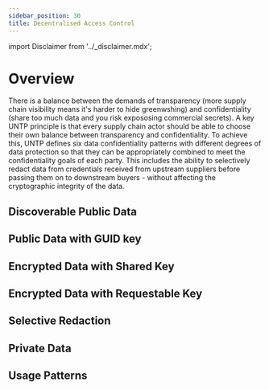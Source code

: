 ```yaml
---
sidebar_position: 30
title: Decentralised Access Control
---
```


import Disclaimer from '../\_disclaimer.mdx';

<Disclaimer />

# Overview

There is a balance between the demands of transparency (more supply chain visibility means it's harder to hide greenwshing) and confidentiality (share too much data and you risk expososing commercial secrets). A key UNTP principle is that every supply chain actor should be able to choose their own balance between transparency and confidentiality. To achieve this, UNTP defines six data confidentiality patterns with different degrees of data protection so that they can be appropriately combined to meet the confidentiality goals of each party. This includes the ability to selectively redact data from credentials received from upstream suppliers before passing them on to downstream buyers - without affecting the cryptographic integrity of the data. 

## Discoverable Public Data

## Public Data with GUID key

## Encrypted Data with Shared Key

## Encrypted Data with Requestable Key

## Selective Redaction

## Private Data

## Usage Patterns


